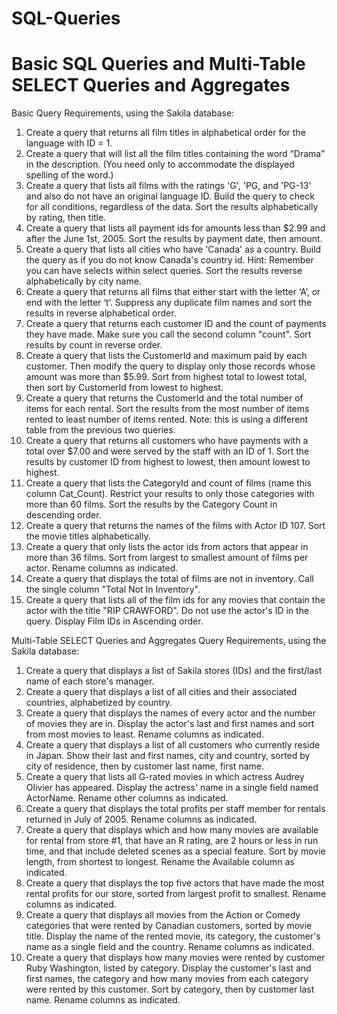 # SQL-Queries
# Basic SQL Queries and Multi-Table SELECT Queries and Aggregates


Basic Query Requirements, using the Sakila database:

1.	Create a query that returns all film titles in alphabetical order for the language with ID = 1.
2.	Create a query that will list all the film titles containing the word “Drama” in the description. (You need only to accommodate the displayed spelling of the word.)
3.	Create a query that lists all films with the ratings 'G', 'PG, and 'PG-13' and also do not have an original language ID. Build the query to check for all conditions, 
    regardless of the data. Sort the results alphabetically by rating, then title.
4.	Create a query that lists all payment ids for amounts less than $2.99 and after the June 1st, 2005. Sort the results by payment date, then amount.
5.	Create a query that lists all cities who have 'Canada' as a country.  Build the query as if you do not know Canada's country id.  Hint: Remember you can have selects within 
    select queries. Sort the results reverse alphabetically by city name.
6.	Create a query that returns all films that either start with the letter ‘A’, or end with the letter ‘t’. Suppress any duplicate film names and sort the results in reverse 
    alphabetical order.
7.	Create a query that returns each customer ID and the count of payments they have made. Make sure you call the second column "count". Sort results by count in reverse order. 
8.	Create a query that lists the CustomerId and maximum paid by each customer.  Then modify the query to display only those records whose amount was more than $5.99. Sort from 
    highest total to lowest total, then sort by CustomerId from lowest to highest.
9.	Create a query that returns the CustomerId and the total number of items for each rental. Sort the results from the most number of items rented to least number of items 
    rented. Note: this is using a different table from the previous two queries.
10.	Create a query that returns all customers who have payments with a total over $7.00 and were served by the staff with an ID of 1. Sort the results by customer ID from 
    highest to lowest, then amount lowest to highest.
11.	Create a query that lists the CategoryId and count of films (name this column Cat_Count). Restrict your results to only those categories with more than 60 films. Sort the 
    results by the Category Count in descending order.
12.	Create a query that returns the names of the films with Actor ID 107.  Sort the movie titles alphabetically.
13.	Create a query that only lists the actor ids from actors that appear in more than 36 films. Sort from largest to smallest amount of films per actor. Rename columns as 
    indicated.
14.	Create a query that displays the total of films are not in inventory. Call the single column "Total Not In Inventory". 
15.	Create a query that lists all of the film ids for any movies that contain the actor with the title "RIP CRAWFORD". Do not use the actor's ID in the query. Display Film IDs 
    in Ascending order.


Multi-Table SELECT Queries and Aggregates Query Requirements, using the Sakila database:

1.	Create a query that displays a list of Sakila stores (IDs) and the first/last name of each store's manager.
2.	Create a query that displays a list of all cities and their associated countries, alphabetized by country.
3.	Create a query that displays the names of every actor and the number of movies they are in. Display the actor's last and first names and sort from most movies to least. 
    Rename columns as indicated.
4.	Create a query that displays a list of all customers who currently reside in Japan. Show their last and first
    names, city and country, sorted by city of residence, then by customer last name, first name.
5.	Create a query that lists all G-rated movies in which actress Audrey Olivier has appeared. Display the actress' name in a single field named ActorName. Rename other 
    columns as indicated.
6.	Create a query that displays the total profits per staff member for rentals returned in July of 2005. Rename columns as indicated.
7.	Create a query that displays which and how many movies are available for rental from store #1, that have an R  rating, are 2 hours or less in run time, and that include 
    deleted scenes as a special feature. Sort by movie length, from shortest to longest. Rename the Available column as indicated.
8.	Create a query that displays the top five actors that have made the most rental profits for our store, sorted from largest profit to smallest. Rename columns as indicated.
9.	Create a query that displays all movies from the Action or Comedy categories that were rented by Canadian customers, sorted by movie title. Display the name of the rented 
    movie, its category, the customer's name as a single field and the country. Rename columns as indicated. 
10.	Create a query that displays how many movies were rented by customer Ruby Washington, listed by category. Display the customer's last and first names, the category and how 
    many movies from each category were rented by this customer. Sort by category, then by customer last name. Rename columns as indicated.

